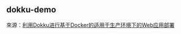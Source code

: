 ## dokku-demo

來源：[利用Dokku进行基于Docker的适用于生产环境下的Web应用部署][1]


[1]:https://jxltom.com/blog/using-dokku-deploy-web-app/

